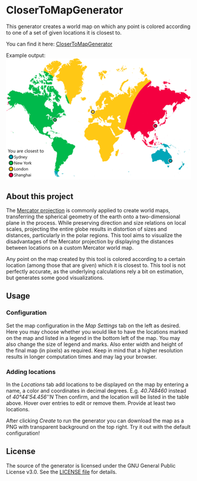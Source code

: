 # CloserToMapGenerator
This generator creates a world map on which any point is colored according to one of a set of given locations it is closest to.

You can find it here: [CloserToMapGenerator](https://jakpaul.github.io/CloserToMapGenerator/)

Example output:
![alt text](https://github.com/jakpaul/CloserToMapGenerator/blob/ec37c970ff1819a0cad3ca559ed31032f373d2af/ExampleMap.png "Example output map")

## About this project
The [Mercator projection](https://en.wikipedia.org/wiki/Mercator_projection) is commonly applied to create world maps, transferring the spherical geometry of the earth onto a two-dimensional plane in the process. While preserving direction and size relations on local scales, projecting the entire globe results in distortion of sizes and distances, particularly in the polar regions. This tool aims to visualize the disadvantages of the Mercator projection by displaying the distances between locations on a custom Mercator world map.

Any point on the map created by this tool is colored according to a certain location (among those that are given) which it is closest to.
This tool is not perfectly accurate, as the underlying calculations rely a bit on estimation, but generates some good visualizations. 

## Usage

### Configuration
Set the map configuration in the _Map Settings_ tab on the left as desired.
Here you may choose whether you would like to have the locations marked on the map and listed in a legend in the bottom left of the map.
You may also change the size of legend and marks. Also enter width and height of the final map (in pixels) as required.
Keep in mind that a higher resolution results in longer computation times and may lag your browser.
    
### Adding locations
In the _Locations_ tab add locations to be displayed on the map by entering a name, a color and coordinates in decimal degrees.
E.g. _40.748460_ instead of _40°44'54.456''N_
Then confirm, and the location will be listed in the table above. Hover over entries to edit or remove them.
Provide at least two locations.

After clicking _Create_ to run the generator you can download the map as a PNG with transparent background on the top right.
Try it out with the default configuration!

## License
The source of the generator is licensed under the GNU General Public License v3.0. See the [LICENSE file](https://github.com/jakpaul/CloserToMapGenerator/blob/cf58a4d66c2f890124bce8ddc6306d318e5ea1f8/LICENSE) for details.
